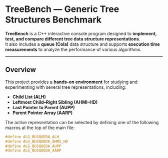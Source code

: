 # TreeBench — Generic Tree Structures Benchmark

**TreeBench** is a C++ interactive console program designed to **implement, test, and compare different tree data structure representations**.  
It also includes a **queue (Cola)** data structure and supports **execution time measurements** to analyze the performance of various algorithms.

---

## Overview

This project provides a **hands-on environment** for studying and experimenting with several tree representations, including:

- **Child List (ALH)**  
- **Leftmost Child–Right Sibling (AHMI–HD)**  
- **Last Pointer to Parent (AUPP)**  
- **Parent Pointer Array (AARP)**  

The active representation can be selected by defining one of the following macros at the top of the main file:

```cpp
#define ALG_BUSQUEDA_ALH
#define ALG_BUSQUEDA_AHMI_HD
#define ALG_BUSQUEDA_AUPP
#define ALG_BUSQUEDA_AARP
